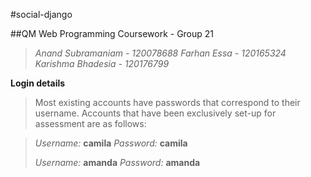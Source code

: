 #social-django

##QM Web Programming Coursework -  Group 21

>*Anand Subramaniam - 120078688*
>*Farhan Essa - 120165324*
>*Karishma Bhadesia - 120176799*
>
>
**Login details**
>Most existing accounts have passwords that correspond to their username.
Accounts that have been exclusively set-up for assessment are as follows:

>*Username:* **camila**
>*Password:* **camila**
>
>*Username:* **amanda**
>*Password:* **amanda**
